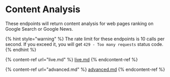 # Content Analysis

These endpoints will return content analysis for web pages ranking on Google Search or Google News.

{% hint style="warning" %}
The rate limit for these endpoints is 10 calls per second. If you exceed it, you will get `429 - Too many requests` status code.
{% endhint %}

{% content-ref url="live.md" %}
[live.md](live.md)
{% endcontent-ref %}

{% content-ref url="advanced.md" %}
[advanced.md](advanced.md)
{% endcontent-ref %}
